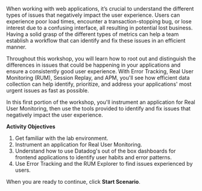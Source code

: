When working with web applications, it’s crucial to understand the different types of issues that negatively impact the user experience. Users can experience poor load times, encounter a transaction-stopping bug, or lose interest due to a confusing interface, all resulting in potential lost business. Having a solid grasp of the different types of metrics can help a team establish a workflow that can identify and fix these issues in an efficient manner. 

Throughout this workshop, you will learn how to root out and distinguish the differences in issues that could be happening in your applications and ensure a consistently good user experience. With Error Tracking, Real User Monitoring (RUM), Session Replay, and APM, you'll see how efficient data collection can help identify, prioritize, and address your applications' most urgent issues as fast as possible.

In this first portion of the workshop, you'll instrument an application for Real User Monitoring, then use the tools provided to identify and fix issues that negatively impact the user experience.

**Activity Objectives**
1. Get familiar with the lab environment.
2. Instrument an application for Real User Monitoring.
3. Understand how to use Datadog's out of the box dashboards for frontend applications to identify user habits and error patterns.
4. Use Error Tracking and the RUM Explorer to find issues experienced by users. 

When you are ready to continue, click **Start Scenario**.